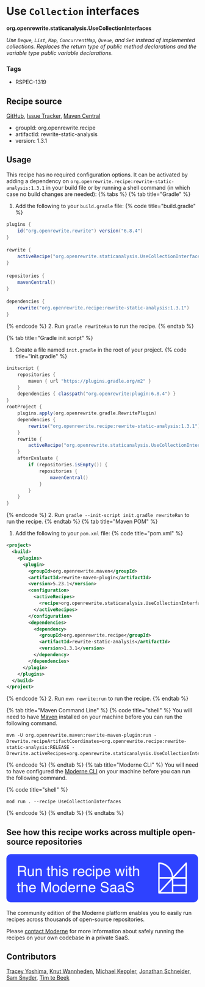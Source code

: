 # Use `Collection` interfaces

**org.openrewrite.staticanalysis.UseCollectionInterfaces**

_Use `Deque`, `List`, `Map`, `ConcurrentMap`, `Queue`, and `Set` instead of implemented collections. Replaces the return type of public method declarations and the variable type public variable declarations._

### Tags

* RSPEC-1319

## Recipe source

[GitHub](https://github.com/openrewrite/rewrite-static-analysis/blob/main/src/main/java/org/openrewrite/staticanalysis/UseCollectionInterfaces.java), [Issue Tracker](https://github.com/openrewrite/rewrite-static-analysis/issues), [Maven Central](https://central.sonatype.com/artifact/org.openrewrite.recipe/rewrite-static-analysis/1.3.1/jar)

* groupId: org.openrewrite.recipe
* artifactId: rewrite-static-analysis
* version: 1.3.1


## Usage

This recipe has no required configuration options. It can be activated by adding a dependency on `org.openrewrite.recipe:rewrite-static-analysis:1.3.1` in your build file or by running a shell command (in which case no build changes are needed): 
{% tabs %}
{% tab title="Gradle" %}
1. Add the following to your `build.gradle` file:
{% code title="build.gradle" %}
```groovy
plugins {
    id("org.openrewrite.rewrite") version("6.8.4")
}

rewrite {
    activeRecipe("org.openrewrite.staticanalysis.UseCollectionInterfaces")
}

repositories {
    mavenCentral()
}

dependencies {
    rewrite("org.openrewrite.recipe:rewrite-static-analysis:1.3.1")
}
```
{% endcode %}
2. Run `gradle rewriteRun` to run the recipe.
{% endtab %}

{% tab title="Gradle init script" %}
1. Create a file named `init.gradle` in the root of your project.
{% code title="init.gradle" %}
```groovy
initscript {
    repositories {
        maven { url "https://plugins.gradle.org/m2" }
    }
    dependencies { classpath("org.openrewrite:plugin:6.8.4") }
}
rootProject {
    plugins.apply(org.openrewrite.gradle.RewritePlugin)
    dependencies {
        rewrite("org.openrewrite.recipe:rewrite-static-analysis:1.3.1")
    }
    rewrite {
        activeRecipe("org.openrewrite.staticanalysis.UseCollectionInterfaces")
    }
    afterEvaluate {
        if (repositories.isEmpty()) {
            repositories {
                mavenCentral()
            }
        }
    }
}
```
{% endcode %}
2. Run `gradle --init-script init.gradle rewriteRun` to run the recipe.
{% endtab %}
{% tab title="Maven POM" %}
1. Add the following to your `pom.xml` file:
{% code title="pom.xml" %}
```xml
<project>
  <build>
    <plugins>
      <plugin>
        <groupId>org.openrewrite.maven</groupId>
        <artifactId>rewrite-maven-plugin</artifactId>
        <version>5.23.1</version>
        <configuration>
          <activeRecipes>
            <recipe>org.openrewrite.staticanalysis.UseCollectionInterfaces</recipe>
          </activeRecipes>
        </configuration>
        <dependencies>
          <dependency>
            <groupId>org.openrewrite.recipe</groupId>
            <artifactId>rewrite-static-analysis</artifactId>
            <version>1.3.1</version>
          </dependency>
        </dependencies>
      </plugin>
    </plugins>
  </build>
</project>
```
{% endcode %}
2. Run `mvn rewrite:run` to run the recipe.
{% endtab %}

{% tab title="Maven Command Line" %}
{% code title="shell" %}
You will need to have [Maven](https://maven.apache.org/download.cgi) installed on your machine before you can run the following command.

```shell
mvn -U org.openrewrite.maven:rewrite-maven-plugin:run -Drewrite.recipeArtifactCoordinates=org.openrewrite.recipe:rewrite-static-analysis:RELEASE -Drewrite.activeRecipes=org.openrewrite.staticanalysis.UseCollectionInterfaces
```
{% endcode %}
{% endtab %}
{% tab title="Moderne CLI" %}
You will need to have configured the [Moderne CLI](https://docs.moderne.io/moderne-cli/cli-intro) on your machine before you can run the following command.

{% code title="shell" %}
```shell
mod run . --recipe UseCollectionInterfaces
```
{% endcode %}
{% endtab %}
{% endtabs %}

## See how this recipe works across multiple open-source repositories

[![Moderne Link Image](/.gitbook/assets/ModerneRecipeButton.png)](https://app.moderne.io/recipes/org.openrewrite.staticanalysis.UseCollectionInterfaces)

The community edition of the Moderne platform enables you to easily run recipes across thousands of open-source repositories.

Please [contact Moderne](https://moderne.io/product) for more information about safely running the recipes on your own codebase in a private SaaS.

## Contributors
[Tracey Yoshima](mailto:tracey.yoshima@gmail.com), [Knut Wannheden](mailto:knut@moderne.io), [Michael Keppler](mailto:bananeweizen@gmx.de), [Jonathan Schneider](mailto:jkschneider@gmail.com), [Sam Snyder](mailto:sam@moderne.io), [Tim te Beek](mailto:tim@moderne.io)
